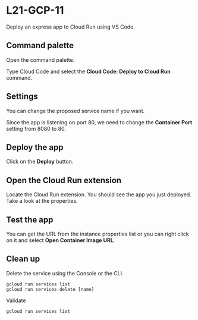 
# L21-GCP-11

Deploy an express app to Cloud Run using VS Code.

## Command palette

Open the command palette.

Type Cloud Code and select the **Cloud Code: Deploy to Cloud Run** command.

## Settings

You can change the proposed service name if you want.

Since the app is listening on port 80, we need to change the **Container Port** setting from 8080 to 80.

## Deploy the app

Click on the **Deploy** button.

## Open the Cloud Run extension

Locate the Cloud Run extension. You should see the app you just deployed. Take a look at the properties.

## Test the app

You can get the URL from the instance properties list or you can right click on it and select **Open Container Image URL**.

## Clean up

Delete the service using the Console or the CLI.

    gcloud run services list
    gcloud run services delete [name]

Validate

    gcloud run services list 
